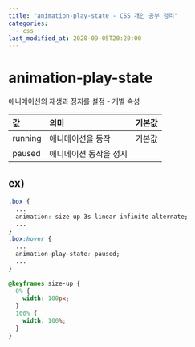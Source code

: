 ```yaml
---
title: "animation-play-state - CSS 개인 공부 정리"
categories: 
  - css
last_modified_at: 2020-09-05T20:20:00
---
```


# animation-play-state

애니메이션의 재생과 정지를 설정 - 개별 속성

| 값 | 의미 | 기본값 |
|:---|:---|---:|
| running | 애니메이션을 동작 | 기본값 |
| paused | 애니메이션 동작을 정지 |  |

## ex)


```css
.box {
  ...
  animation: size-up 3s linear infinite alternate;
  ...
}
.box:hover {
  ...
  animation-play-state: paused;
  ...
}

@keyframes size-up {
  0% {
    width: 100px;
  }
  100% {
    width: 100%;
  }
}
```
